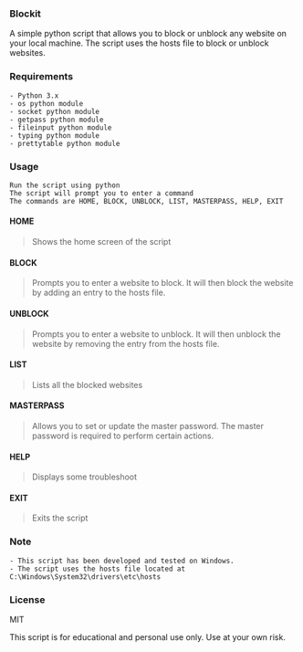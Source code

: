 ### Blockit
A simple python script that allows you to block or unblock any website on your local machine. The script uses the hosts file to block or unblock websites.

### Requirements
    - Python 3.x
    - os python module
    - socket python module
    - getpass python module
    - fileinput python module
    - typing python module
    - prettytable python module

### Usage
    Run the script using python
    The script will prompt you to enter a command
    The commands are HOME, BLOCK, UNBLOCK, LIST, MASTERPASS, HELP, EXIT 

#### HOME
> Shows the home screen of the script

#### BLOCK
> Prompts you to enter a website to block. It will then block the website by adding an entry to the hosts file.

#### UNBLOCK
> Prompts you to enter a website to unblock. It will then unblock the website by removing the entry from the hosts file.

#### LIST
> Lists all the blocked websites

#### MASTERPASS
> Allows you to set or update the master password. The master password is required to perform certain actions.

#### HELP
> Displays some troubleshoot

#### EXIT
> Exits the script

### Note
    - This script has been developed and tested on Windows.
    - The script uses the hosts file located at C:\Windows\System32\drivers\etc\hosts

### License
MIT

This script is for educational and personal use only. Use at your own risk.